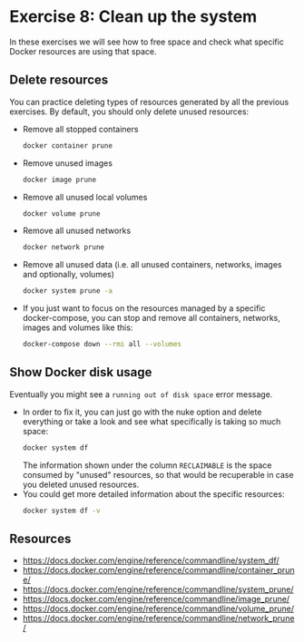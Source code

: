 # Exercise 8: Clean up the system

In these exercises we will see how to free space and check what specific Docker resources are using that space.

## Delete resources

You can practice deleting types of resources generated by all the previous exercises. By default, you should only delete unused resources:

- Remove all stopped containers
  ```bash
  docker container prune
  ```
- Remove unused images
  ```bash
  docker image prune
  ```
- Remove all unused local volumes
  ```bash
  docker volume prune
  ```
- Remove all unused networks
  ```bash
  docker network prune
  ```
- Remove all unused data (i.e. all unused containers, networks, images and optionally, volumes)
  ```bash
  docker system prune -a
  ```
- If you just want to focus on the resources managed by a specific docker-compose, you can stop and remove all containers, networks, images and volumes like this:
  ```bash
  docker-compose down --rmi all --volumes
  ```

## Show Docker disk usage

Eventually you might see a `running out of disk space` error message.

- In order to fix it, you can just go with the nuke option and delete everything or take a look and see what specifically is taking so much space:
  ```bash
  docker system df
  ```
  The information shown under the column `RECLAIMABLE` is the space consumed by "unused" resources, so that would be recuperable in case you deleted unused resources.
- You could get more detailed information about the specific resources:
  ```bash
  docker system df -v
  ```

## Resources

- https://docs.docker.com/engine/reference/commandline/system_df/
- https://docs.docker.com/engine/reference/commandline/container_prune/
- https://docs.docker.com/engine/reference/commandline/system_prune/
- https://docs.docker.com/engine/reference/commandline/image_prune/
- https://docs.docker.com/engine/reference/commandline/volume_prune/
- https://docs.docker.com/engine/reference/commandline/network_prune/
